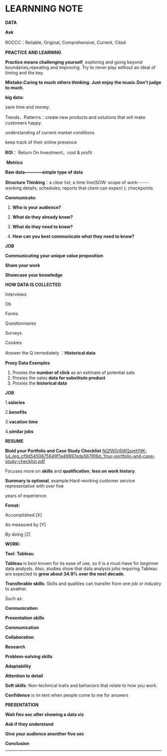 # LEARNNING NOTE

**DATA**

**Ask**

ROCCC：Reliable, Original, Comprehensive, Current, Cited

**PRACTICE AND LEARNING**



**Practice means challenging yourself**, exploring and going beyond boundaries,repeating and improving. Try to never play without an ideal of timing and the key.



**Mistake:Caring to much others thinking. Just enjoy the music.Don't judge to much.**



**big data:** 

save time and money.

Trends、Patterns：create new products and solutions that will make customers happy.

understanding of current market conditions

keep track of their online presence

 

 

**ROI**： Return On Investment，cost & profit

 

 

​        **Metrics**

**Raw data————simple type of data**

 

 

**Structure Thinking**：a clear list; a time line(SOW: scope of work------ working details; schedules; reports that client can expect ); checkpoints

 

**Communicate:**

1. **Who is your audience?** 

2. **What do they already know?** 

3. **What do they need to know?** 

4. **How can you best communicate what they need to know?** 

 

 

**JOB**

**Communicating your unique value proposition**

**Share your work**

**Showcase** **your knowledge**



**HOW DATA IS COLLECTED**

Interviews

Ob

Forms

Questionnaires

Surveys

Cookies



Answer the Q immediately ：**Historical data** 



**Proxy Data Examples**

1. Proxies the **number of click** as an estimate of potential sale.
2. Proxies the sales **data for substitute product**
3. Proxies the **historical data**



**JOB**

1.**salaries**

2.**benefits**

3.**vacation time**

4.**similar jobs**


**RESUME**



 **Biuld your Portfolio and Case  Study Checklist**
[NQfW0r6WQsmH1tK-luLJeg_cf9d5450675649f1a49897eda567916d_Your-portfolio-and-case-study-checklist.pdf](https://github.com/x-eth/note/files/7682194/NQfW0r6WQsmH1tK-luLJeg_cf9d5450675649f1a49897eda567916d_Your-portfolio-and-case-study-checklist.pdf)




Focuses more on **skills** and **qualification**, **less on work history**.

 **Summary is optional**, example:Hard-working customer service representative with over five 

years of experience.



**Fomat:**

Accomplished [X]

As measured by [Y]

By doing [Z]



**WORK:**

**Tool**: **Tableau** 



**Tableau** is best known for its ease of use, so it is a must-have for beginner data analysts. Also, studies show that data analysis jobs requiring Tableau are expected to **grow about 34.9% over the next decade**.



**Transferable skills**: Skills and qualities can transfer from one job or industry to anather.

Such as:

**Conmunication**

**Presentation skills**

**Communication**

**Collaboration** 

**Research** 

**Problem-solving skills** 

**Adaptability** 

**Attention to detail** 

**Soft skills**: Non-technical traits and behaviors that relate to how you work.



**Confidence** is im
tent when people come to me for answers





**PRESENTATION**



**Wait fiev sec after showing a data viz**

**Ask if they understand**

**Give your audience anonther five sec**

**Conclusion**



****

 

 

 
